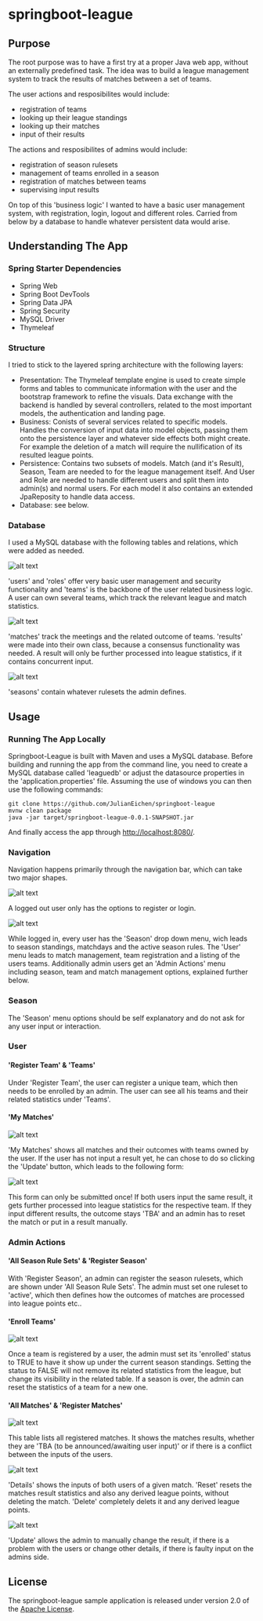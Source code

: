 # springboot-league

## Purpose
The root purpose was to have a first try at a proper Java web app, without an externally predefined task.
The idea was to build a league management system to track the results of matches between a set of teams.

The user actions and resposibilites would include:
- registration of teams
- looking up their league standings
- looking up their matches
- input of their results

The actions and resposibilites of admins would include:
- registration of season rulesets
- management of teams enrolled in a season
- registration of matches between teams
- supervising input results 

On top of this 'business logic' I wanted to have a basic user management system, with registration, login, logout and different roles. Carried from below by a database to handle whatever persistent data would arise.

## Understanding The App

### Spring Starter Dependencies
- Spring Web
- Spring Boot DevTools
- Spring Data JPA
- Spring Security
- MySQL Driver
- Thymeleaf

### Structure

I tried to stick to the layered spring architecture with the following layers:

- Presentation: The Thymeleaf template engine is used to create simple forms and tables to communicate information with the user and the bootstrap framework to refine the visuals. Data exchange with the backend is handled by several controllers, related to the most important models, the authentication and landing page.
- Business: Conists of several services related to specific models. Handles the conversion of input data into model objects, passing them onto the persistence layer and whatever side effects both might create. For example the deletion of a match will require the nullification of its resulted league points.
- Persistence: Contains two subsets of models. Match (and it's Result), Season, Team are needed to for the league management itself. And User and Role are needed to handle different users and split them into admin(s) and normal users. For each model it also contains an extended JpaReposity to handle data access.
- Database: see below.

### Database
I used a MySQL database with the following tables and relations, which were added as needed.

![alt text](https://github.com/JulianEichen/springboot-league/blob/main/pictures/db_users.png?raw=true)

'users' and 'roles' offer very basic user management and security functionality and 'teams' is the backbone of the user related business logic. A user can own several teams, which track the relevant league and match statistics.

![alt text](https://github.com/JulianEichen/springboot-league/blob/main/pictures/db_matches.png?raw=true)

'matches' track the meetings and the related outcome of teams. 'results' were made into their own class, because a consensus functionality was needed. A result will only be further processed into league statistics, if it contains concurrent input. 

![alt text](https://github.com/JulianEichen/springboot-league/blob/main/pictures/db_seasons.png?raw=true)

'seasons' contain whatever rulesets the admin defines. 

## Usage

### Running The App Locally
Springboot-League is built with Maven and uses a MySQL database. Before building and running the app from the command line, you need to create a MySQL database called 'leaguedb' or adjust the datasource properties in the 'application.properties' file. Assuming the use of windows you can then use the following commands:

```
git clone https://github.com/JulianEichen/springboot-league
mvnw clean package
java -jar target/springboot-league-0.0.1-SNAPSHOT.jar
```

And finally access the app through [http://localhost:8080/](http://localhost:8080/).

### Navigation

Navigation happens primarily through the navigation bar, which can take two major shapes.

![alt text](https://github.com/JulianEichen/springboot-league/blob/main/pictures/navbar_out.png?raw=true)

 A logged out user only has the options to register or login.

![alt text](https://github.com/JulianEichen/springboot-league/blob/main/pictures/navbar_in.png?raw=true)

While logged in, every user has the 'Season' drop down menu, wich leads to season standings, matchdays and the active season rules. The 'User' menu leads to match management, team registration and a listing of the users teams.  Additionally admin users get an 'Admin Actions' menu including season, team and match management options, explained further below.

### Season

The 'Season' menu options should be self explanatory and do not ask for any user input or interaction.

### User

#### 'Register Team' & 'Teams'

Under 'Register Team', the user can register a unique team, which then needs to be enrolled by an admin. The user can see all his teams and their related statistics under 'Teams'.

#### 'My Matches'

![alt text](https://github.com/JulianEichen/springboot-league/blob/main/pictures/user_matches.png?raw=true)

'My Matches' shows all matches and their outcomes with teams owned by the user. If the user has not input a result yet, he can chose to do so clicking the 'Update' button, which leads to the following form:

![alt text](https://github.com/JulianEichen/springboot-league/blob/main/pictures/user_matchupdate.png?raw=true)

This form can only be submitted once! If both users input the same result, it gets further processed into league statistics for the respective team. If they input different results, the outcome stays 'TBA' and an admin has to reset the match or put in a result manually. 

### Admin Actions

#### 'All Season Rule Sets' & 'Register Season'

With 'Register Season', an admin can register the season rulesets, which are shown under 'All Season Rule Sets'. The admin must set one ruleset to 'active', which then defines how the outcomes of matches are processed into league points etc..

#### 'Enroll Teams'

![alt text](https://github.com/JulianEichen/springboot-league/blob/main/pictures/admin_teams.png?raw=true)

Once a team is registered by a user, the admin must set its 'enrolled' status to TRUE to have it show up under the current season standings. Setting the status to FALSE will not remove its related statistics from the league, but change its visibility in the related table.
If a season is over, the admin can reset the statistics of a team for a new one.

#### 'All Matches' & 'Register Matches'

![alt text](https://github.com/JulianEichen/springboot-league/blob/main/pictures/admin_matches.png?raw=true)

This table lists all registered matches. It shows the matches results, whether they are 'TBA (to be announced/awaiting user input)' or if there is a conflict between the inputs of the users.

![alt text](https://github.com/JulianEichen/springboot-league/blob/main/pictures/admin_matches_details.png?raw=true)

'Details' shows the inputs of both users of a given match. 'Reset' resets the matches result statistics and also any derived league points, without deleting the match. 'Delete' completely delets it and any derived league points. 

![alt text](https://github.com/JulianEichen/springboot-league/blob/main/pictures/admin_matches_update.png?raw=true)

'Update' allows the admin to manually change the result, if there is a problem with the users or change other details, if there is faulty input on the admins side. 

## License

The springboot-league sample application is released under version 2.0 of the [Apache License](https://www.apache.org/licenses/LICENSE-2.0).
